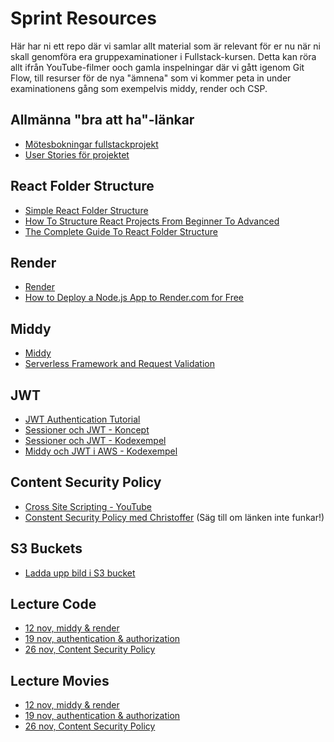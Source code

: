 # Sprint Resources

Här har ni ett repo där vi samlar allt material som är relevant för er nu när ni skall genomföra era gruppexaminationer i Fullstack-kursen.
Detta kan röra allt ifrån YouTube-filmer ooch gamla inspelningar där vi gått igenom Git Flow, till resurser för de nya "ämnena" som vi kommer peta in under examinationens gång som exempelvis middy, render och CSP.

## Allmänna "bra att ha"-länkar

* [Mötesbokningar fullstackprojekt](https://docs.google.com/spreadsheets/d/1HtJ21lBjwtNP8tbahDz9s2I9gDJIs8P1WJMk_N25KpY/edit?usp=sharing)
* [User Stories för projektet](https://github.com/users/Santosnr6/projects/21)

## React Folder Structure

* [Simple React Folder Structure](https://github.com/ahsan-chy/React-JS-Advance-Folder-Structure)
* [How To Structure React Projects From Beginner To Advanced](https://blog.webdevsimplified.com/2022-07/react-folder-structure/)
* [The Complete Guide To React Folder Structure](https://www.youtube.com/watch?v=_bIJoOriBxA)

## Render

* [Render](https://render.com/)
* [How to Deploy a Node.js App to Render.com for Free ](https://www.youtube.com/watch?v=bnCOyGaSe84)

## Middy

* [Middy](https://middy.js.org/)
* [Serverless Framework and Request Validation](https://www.youtube.com/watch?v=wV-OldL8wsc&t=112s)

## JWT

* [JWT Authentication Tutorial](https://www.youtube.com/watch?v=mbsmsi7l3r4)
* [Sessioner och JWT - Koncept](https://vimeo.com/818261075/a180ef090a?tq=#t=401)
* [Sessioner och JWT - Kodexempel](https://vimeo.com/818261111/5cd320acda?tq=#t=1175)
* [Middy och JWT i AWS - Kodexempel](https://vimeo.com/865461470/4c95f2da87)

## Content Security Policy

* [Cross Site Scripting - YouTube](https://www.youtube.com/watch?v=ns1LX6mEvyM)
* [Constent Security Policy med Christoffer](https://funet.sharepoint.com/:v:/s/FrontendutvecklareYH-Fe23Distans/EZux7Pqoy2lPpXGFfjVjdoQBh5lOHRqprHKgajmRM_3Wmw?e=bOrkfX) (Säg till om länken inte funkar!)

## S3 Buckets

* [Ladda upp bild i S3 bucket](https://vimeo.com/857088650/4c44e8a1a0)

## Lecture Code

* [12 nov, middy & render](https://github.com/fu-fullstack-fe23/week-46-lecture-middy-render.git)
* [19 nov, authentication & authorization](https://github.com/fu-fullstack-fe23/week-47-lecture-jwt-mm)
* [26 nov, Content Security Policy](https://github.com/fu-fullstack-fe23/week-48-lecture-csp)

## Lecture Movies

* [12 nov, middy & render](https://funet.sharepoint.com/:v:/s/FrontendutvecklareYH-Fe23Karlstad/EZWBSQOlMMJNkN2gMBbD5eYBxJSM6CmKBZSjscc0O_CtEA?e=tbtqLz)
* [19 nov, authentication & authorization](https://funet.sharepoint.com/:v:/s/FrontendutvecklareYH-Fe23Karlstad/EepKq1cOgxZPph8QLM7LqaIBdOImRLmvY9IlzEywADyXJg?e=tcDt0G)
* [26 nov, Content Security Policy](https://funet.sharepoint.com/:v:/s/FrontendutvecklareYH-Fe23Karlstad/ESkssbhJVzJJq3UCo_iM0wMBTQ8GcFQSLSSqbUxIkDBu2w?e=oKshgb)

